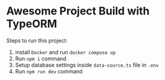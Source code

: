 # Awesome Project Build with TypeORM

Steps to run this project:

1. install `Docker` and run `docker compose up`
2. Run `npm i` command
3. Setup database settings inside `data-source.ts` file in `.env`
3. Run `npm run dev` command
